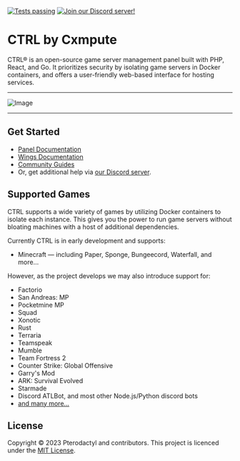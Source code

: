 [![Tests passing](https://img.shields.io/badge/Tests-passing-brightgreen.svg?style=flat-square)](https://example.com/) [![Join our Discord server!](https://img.shields.io/badge/Join-our%20Discord-7289da.svg?style=flat-square&logo=discord)](https://discord.gg/t75cFJXm)


# CTRL by Cxmpute

CTRL® is an open-source game server management panel built with PHP, React, and Go. It prioritizes security by isolating game servers in Docker containers, and offers a user-friendly web-based interface for hosting services.

---

![Image](https://i.imgur.com/2KcLwif.png)

---

## Get Started

* [Panel Documentation](https://pterodactyl.io/panel/1.0/getting_started.html)
* [Wings Documentation](https://pterodactyl.io/wings/1.0/installing.html)
* [Community Guides](https://pterodactyl.io/community/about.html)
* Or, get additional help via [our Discord server](https://discord.gg/t75cFJXm).

## Supported Games

CTRL supports a wide variety of games by utilizing Docker containers to isolate each instance. This gives
you the power to run game servers without bloating machines with a host of additional dependencies.

Currently CTRL is in early development and supports:

* Minecraft — including Paper, Sponge, Bungeecord, Waterfall, and more...

However, as the project develops we may also introduce support for:

* Factorio
* San Andreas: MP
* Pocketmine MP
* Squad
* Xonotic
* Rust
* Terraria
* Teamspeak
* Mumble
* Team Fortress 2
* Counter Strike: Global Offensive
* Garry's Mod
* ARK: Survival Evolved
* Starmade
* Discord ATLBot, and most other Node.js/Python discord bots
* [and many more...](https://github.com/parkervcp/eggs)

## License

Copyright © 2023 Pterodactyl and contributors.
This project is licenced under the [MIT License](./LICENSE.md).
